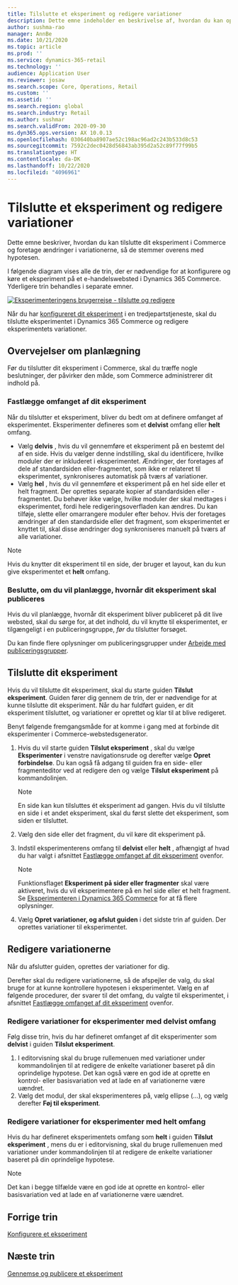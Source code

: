 ```yaml
---
title: Tilslutte et eksperiment og redigere variationer
description: Dette emne indeholder en beskrivelse af, hvordan du kan oprette forbindelse fra et eksperiment i en tredjepartstjeneste til Dynamics 365 Commerce, og hvordan du redigerer variationer til eksperimentet.
author: sushma-rao
manager: AnnBe
ms.date: 10/21/2020
ms.topic: article
ms.prod: ''
ms.service: dynamics-365-retail
ms.technology: ''
audience: Application User
ms.reviewer: josaw
ms.search.scope: Core, Operations, Retail
ms.custom: ''
ms.assetid: ''
ms.search.region: global
ms.search.industry: Retail
ms.author: sushmar
ms.search.validFrom: 2020-09-30
ms.dyn365.ops.version: AX 10.0.13
ms.openlocfilehash: 030640ba8907ae52c198ac96ad2c243b533d8c53
ms.sourcegitcommit: 7592c2dec0428d56843ab395d2a52c89f77f99b5
ms.translationtype: HT
ms.contentlocale: da-DK
ms.lasthandoff: 10/22/2020
ms.locfileid: "4096961"
---
```

# <a name="connect-an-experiment-and-edit-variations"></a>Tilslutte et eksperiment og redigere variationer

Dette emne beskriver, hvordan du kan tilslutte dit eksperiment i Commerce og foretage ændringer i variationerne, så de stemmer overens med hypotesen. 

I følgende diagram vises alle de trin, der er nødvendige for at konfigurere og køre et eksperiment på et e-handelswebsted i Dynamics 365 Commerce. Yderligere trin behandles i separate emner.

[ ![Eksperimenteringens brugerrejse - tilslutte og redigere](./media/experimentation_connect_edit.svg) ](./media/experimentation_connect_edit.svg#lightbox)

Når du har [konfigureret dit eksperiment](experimentation-setup.md) i en tredjepartstjeneste, skal du tilslutte eksperimentet i Dynamics 365 Commerce og redigere eksperimentets variationer.

## <a name="planning-considerations"></a>Overvejelser om planlægning

Før du tilslutter dit eksperiment i Commerce, skal du træffe nogle beslutninger, der påvirker den måde, som Commerce administrerer dit indhold på.

### <a name="determine-the-scope-of-your-experiment"></a>Fastlægge omfanget af dit eksperiment
Når du tilslutter et eksperiment, bliver du bedt om at definere omfanget af eksperimentet. Eksperimenter defineres som et **delvist** omfang eller **helt** omfang.
- Vælg **delvis** , hvis du vil gennemføre et eksperiment på en bestemt del af en side. Hvis du vælger denne indstilling, skal du identificere, hvilke moduler der er inkluderet i eksperimentet. Ændringer, der foretages af dele af standardsiden eller-fragmentet, som ikke er relateret til eksperimentet, synkroniseres automatisk på tværs af variationer.
- Vælg **hel** , hvis du vil gennemføre et eksperiment på en hel side eller et helt fragment. Der oprettes separate kopier af standardsiden eller -fragmentet. Du behøver ikke vælge, hvilke moduler der skal medtages i eksperimentet, fordi hele redigeringsoverfladen kan ændres. Du kan tilføje, slette eller omarrangere moduler efter behov. Hvis der foretages ændringer af den standardside eller det fragment, som eksperimentet er knyttet til, skal disse ændringer dog synkroniseres manuelt på tværs af alle variationer.

<!-- not to editors, we're adding an image here to illustrate the difference. it will help.) -->

> [!NOTE]
> Hvis du knytter dit eksperiment til en side, der bruger et layout, kan du kun give eksperimentet et **helt** omfang.

### <a name="decide-if-you-want-to-schedule-when-your-experiment-is-published"></a>Beslutte, om du vil planlægge, hvornår dit eksperiment skal publiceres
Hvis du vil planlægge, hvornår dit eksperiment bliver publiceret på dit live websted, skal du sørge for, at det indhold, du vil knytte til eksperimentet, er tilgængeligt i en publiceringsgruppe, *før* du tilslutter forsøget. 

Du kan finde flere oplysninger om publiceringsgrupper under [Arbejde med publiceringsgrupper](publish-groups.md).


## <a name="connect-your-experiment"></a>Tilslutte dit eksperiment
Hvis du vil tilslutte dit eksperiment, skal du starte guiden **Tilslut eksperiment**. Guiden fører dig gennem de trin, der er nødvendige for at kunne tilslutte dit eksperiment. Når du har fuldført guiden, er dit eksperiment tilsluttet, og variationer er oprettet og klar til at blive redigeret.

Benyt følgende fremgangsmåde for at komme i gang med at forbinde dit eksperimenter i Commerce-webstedsgenerator.

1. Hvis du vil starte guiden **Tilslut eksperiment** , skal du vælge **Eksperimenter** i venstre navigationsrude og derefter vælge **Opret forbindelse**. Du kan også få adgang til guiden fra en side- eller fragmenteditor ved at redigere den og vælge **Tilslut eksperiment** på kommandolinjen.

    > [!NOTE]
    > En side kan kun tilsluttes ét eksperiment ad gangen. Hvis du vil tilslutte en side i et andet eksperiment, skal du først slette det eksperiment, som siden er tilsluttet.

1. Vælg den side eller det fragment, du vil køre dit eksperiment på.
1. Indstil eksperimenterens omfang til **delvist** eller **helt** , afhængigt af hvad du har valgt i afsnittet [Fastlægge omfanget af dit eksperiment](#determine-the-scope-of-your-experiment) ovenfor.
    > [!NOTE]
    > Funktionsflaget **Eksperiment på sider eller fragmenter** skal være aktiveret, hvis du vil eksperimentere på en hel side eller et helt fragment. Se [Eksperimenteren i Dynamics 365 Commerce](experimentation-overview.md) for at få flere oplysninger.
    
1. Vælg **Opret variationer, og afslut guiden** i det sidste trin af guiden. Der oprettes variationer til eksperimentet. 

## <a name="edit-your-variations"></a>Redigere variationerne
Når du afslutter guiden, oprettes der variationer for dig. 

Derefter skal du redigere variationerne, så de afspejler de valg, du skal bruge for at kunne kontrollere hypotesen i eksperimentet. Vælg en af følgende procedurer, der svarer til det omfang, du valgte til eksperimentet, i afsnittet [Fastlægge omfanget af dit eksperiment](#determine-the-scope-of-your-experiment) ovenfor.

### <a name="edit-variations-for-experiments-with-partial-scope"></a>Redigere variationer for eksperimenter med delvist omfang
Følg disse trin, hvis du har defineret omfanget af dit eksperimenter som **delvist** i guiden **Tilslut eksperiment**.

1. I editorvisning skal du bruge rullemenuen med variationer under kommandolinjen til at redigere de enkelte variationer baseret på din oprindelige hypotese. Det kan også være en god ide at oprette en kontrol- eller basisvariation ved at lade en af variationerne være uændret.
1. Vælg det modul, der skal eksperimenteres på, vælg ellipse (...), og vælg derefter **Føj til eksperiment**.

### <a name="edit-variations-for-experiments-with-entire-scope"></a>Redigere variationer for eksperimenter med helt omfang
Hvis du har defineret eksperimentets omfang som **helt** i guiden **Tilslut eksperiment** , mens du er i editorvisning, skal du bruge rullemenuen med variationer under kommandolinjen til at redigere de enkelte variationer baseret på din oprindelige hypotese. 

> [!NOTE]
> Det kan i begge tilfælde være en god ide at oprette en kontrol- eller basisvariation ved at lade en af variationerne være uændret.

## <a name="previous-step"></a>Forrige trin
[Konfigurere et eksperiment](experimentation-setup.md) 


## <a name="next-step"></a>Næste trin
[Gennemse og publicere et eksperiment](experimentation-preview-publish.md)
